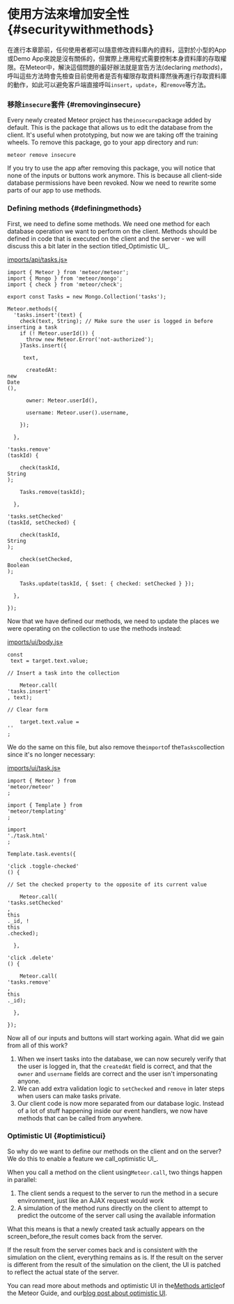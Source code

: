 # 使用方法來增加安全性 {#securitywithmethods}

在進行本章節前，任何使用者都可以隨意修改資料庫內的資料，這對於小型的App或Demo App來說是沒有關係的，但實際上應用程式需要控制本身資料庫的存取權限。在Meteor中，解決這個問題的最好辦法就是宣告方法\(declaring _methods_\)，呼叫這些方法時會先檢查目前使用者是否有權限存取資料庫然後再進行存取資料庫的動作，如此可以避免客戶端直接呼叫`insert`，`update`，和`remove`等方法。

### 移除`insecure`套件 {#removinginsecure}

Every newly created Meteor project has the`insecure`package added by default. This is the package that allows us to edit the database from the client. It's useful when prototyping, but now we are taking off the training wheels. To remove this package, go to your app directory and run:

```
meteor remove insecure
```

If you try to use the app after removing this package, you will notice that none of the inputs or buttons work anymore. This is because all client-side database permissions have been revoked. Now we need to rewrite some parts of our app to use methods.

### Defining methods {#definingmethods}

First, we need to define some methods. We need one method for each database operation we want to perform on the client. Methods should be defined in code that is executed on the client and the server - we will discuss this a bit later in the section titled_Optimistic UI_.

[imports/api/tasks.js»](https://github.com/meteor/simple-todos/commit/aa0357a3c29f7fdedfbb7ff2b109e990831bb399)

```
import { Meteor } from 'meteor/meteor';
import { Mongo } from 'meteor/mongo';
import { check } from 'meteor/check';

export const Tasks = new Mongo.Collection('tasks');

Meteor.methods({
  'tasks.insert'(text) {
    check(text, String); // Make sure the user is logged in before inserting a task
    if (! Meteor.userId()) {
      throw new Meteor.Error('not-authorized');
    }Tasks.insert({
```

```
     text,
```

```
      createdAt: 
new
Date
(),
```

```
      owner: Meteor.userId(),
```

```
      username: Meteor.user().username,
```

```
    });
```

```
  },
```

```
'tasks.remove'
(taskId) {
```

```
    check(taskId, 
String
);
```

```
    Tasks.remove(taskId);
```

```
  },
```

```
'tasks.setChecked'
(taskId, setChecked) {
```

```
    check(taskId, 
String
);
```

```
    check(setChecked, 
Boolean
);
```

```
    Tasks.update(taskId, { $set: { checked: setChecked } });
```

```
  },
```

```
});
```

Now that we have defined our methods, we need to update the places we were operating on the collection to use the methods instead:

[imports/ui/body.js»](https://github.com/meteor/simple-todos/commit/f6f479327894e4d8f1cd559cdb587c93a86acb33)

```
const
 text = target.text.value;
```

```
// Insert a task into the collection
```

```
    Meteor.call(
'tasks.insert'
, text);
```

```
// Clear form
```

```
    target.text.value = 
''
;
```

We do the same on this file, but also remove the`import`of the`Tasks`collection since it's no longer necessary:

[imports/ui/task.js»](https://github.com/meteor/simple-todos/commit/574d23454196ee22d0ea3bc6cd152b41e37e42cd)

```
import { Meteor } from 
'meteor/meteor'
;
```

```
import { Template } from 
'meteor/templating'
;
```

```
import 
'./task.html'
;
```

```
Template.task.events({
```

```
'click .toggle-checked'
() {
```

```
// Set the checked property to the opposite of its current value
```

```
    Meteor.call(
'tasks.setChecked'
, 
this
._id, !
this
.checked);
```

```
  },
```

```
'click .delete'
() {
```

```
    Meteor.call(
'tasks.remove'
, 
this
._id);
```

```
  },
```

```
});
```

Now all of our inputs and buttons will start working again. What did we gain from all of this work?

1. When we insert tasks into the database, we can now securely verify that the user is logged in, that the
   `createdAt`
   field is correct, and that the
   `owner`
   and
   `username`
   fields are correct and the user isn't impersonating anyone.
2. We can add extra validation logic to
   `setChecked`
   and
   `remove`
   in later steps when users can make tasks private.
3. Our client code is now more separated from our database logic. Instead of a lot of stuff happening inside our event handlers, we now have methods that can be called from anywhere.

### Optimistic UI {#optimisticui}

So why do we want to define our methods on the client and on the server? We do this to enable a feature we call_optimistic UI_.

When you call a method on the client using`Meteor.call`, two things happen in parallel:

1. The client sends a request to the server to run the method in a secure environment, just like an AJAX request would work
2. A simulation of the method runs directly on the client to attempt to predict the outcome of the server call using the available information

What this means is that a newly created task actually appears on the screen\_before\_the result comes back from the server.

If the result from the server comes back and is consistent with the simulation on the client, everything remains as is. If the result on the server is different from the result of the simulation on the client, the UI is patched to reflect the actual state of the server.

You can read more about methods and optimistic UI in the[Methods article](http://guide.meteor.com/methods.html)of the Meteor Guide, and our[blog post about optimistic UI](http://info.meteor.com/blog/optimistic-ui-with-meteor-latency-compensation).

